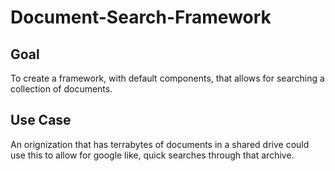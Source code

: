 # Document-Search-Framework

## Goal
To create a framework, with default components, that allows for searching a collection of documents.

## Use Case
An orignization that has terrabytes of documents in a shared drive could use this to allow for google like, quick searches through that archive.
